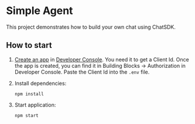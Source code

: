 # Simple Agent

This project demonstrates how to build your own chat using ChatSDK.

## How to start

1. [Create an app](https://developers.livechatinc.com/docs/feature/chat-sdk/getting-started/guides/#creating-livechat-apps) in [Developer Console](https://developers.livechatinc.com/console/). You need it to get a Client Id. Once the app is created, you can find it in Building Blocks -> Authorization in Developer Console.
Paste the Client Id into the `.env` file.

2. Install dependencies:
   ```
   npm install
   ```

3. Start application:
   ```
   npm start
   ```
